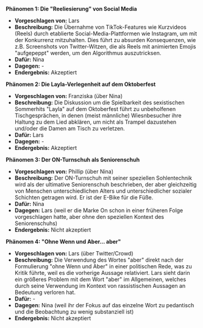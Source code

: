 **Phänomen 1: Die "Reeliesierung" von Social Media**
* **Vorgeschlagen von:** Lars
* **Beschreibung:**  Die Übernahme von TikTok-Features wie Kurzvideos (Reels) durch etablierte Social-Media-Plattformen wie Instagram, um mit der Konkurrenz mitzuhalten. Dies führt zu absurden Konsequenzen, wie z.B. Screenshots von Twitter-Witzen, die als Reels mit animierten Emojis "aufgepeppt" werden, um den Algorithmus auszutricksen.
* **Dafür:** Nina
* **Dagegen:** -
* **Endergebnis:** Akzeptiert

**Phänomen 2: Die Layla-Verlegenheit auf dem Oktoberfest**
* **Vorgeschlagen von:** Franziska (über Nina)
* **Beschreibung:** Die Diskussion um die Spielbarkeit des sexistischen Sommerhits "Layla" auf dem Oktoberfest führt zu unbeholfenen Tischgesprächen, in denen (meist männliche) Wiesnbesucher ihre Haltung zu dem Lied abklären, um nicht als Trampel dazustehen und/oder die Damen am Tisch zu verletzen.
* **Dafür:** Lars
* **Dagegen:** -
* **Endergebnis:** Akzeptiert

**Phänomen 3: Der ON-Turnschuh als Seniorenschuh**
* **Vorgeschlagen von:** Phillip (über Nina)
* **Beschreibung:** Der ON-Turnschuh mit seiner speziellen Sohlentechnik wird als der ultimative Seniorenschuh beschrieben, der aber gleichzeitig von Menschen unterschiedlichen Alters und unterschiedlicher sozialer Schichten getragen wird.  Er ist der E-Bike für die Füße.
* **Dafür:** Nina
* **Dagegen:** Lars (weil er die Marke On schon in einer früheren Folge vorgeschlagen hatte, aber ohne den speziellen Kontext des Seniorenschuhs)
* **Endergebnis:** Nicht akzeptiert

**Phänomen 4: "Ohne Wenn und Aber... aber"**
* **Vorgeschlagen von:** Lars (über Twitter/Crowd)
* **Beschreibung:** Die Verwendung des Wortes "aber" direkt nach der Formulierung "ohne Wenn und Aber" in einer politischen Rede, was zu Kritik führte, weil es die vorherige Aussage relativiert. Lars sieht darin ein größeres Problem mit dem Wort "aber" im Allgemeinen, welches durch seine Verwendung im Kontext von rassistischen Aussagen an Bedeutung verloren hat.
* **Dafür:** -
* **Dagegen:** Nina (weil ihr der Fokus auf das einzelne Wort zu pedantisch und die Beobachtung zu wenig substanziell ist)
* **Endergebnis:** Nicht akzeptiert
